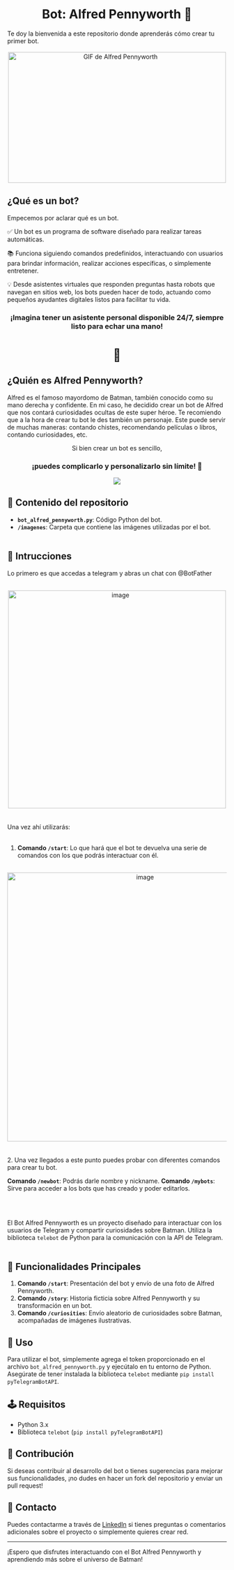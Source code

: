 <div align="center">
<h1 align="center">Bot: Alfred Pennyworth 🤖</h1>
</div>
Te doy la bienvenida a este repositorio donde aprenderás cómo crear tu primer bot.
<br></br>
<div align="center">
  <img src="https://media2.giphy.com/media/v1.Y2lkPTc5MGI3NjExbGFpOThxbGF0MHZwcG1pNmFsd3JqZnUzanZxOWE3Y3VjOTR1am04YiZlcD12MV9pbnRlcm5hbF9naWZfYnlfaWQmY3Q9Zw/3o7abB06u9bNzA8lu8/giphy.webp" alt="GIF de Alfred Pennyworth" width="500" height="300">
</div>

## ¿Qué es un bot?
Empecemos por aclarar qué es un bot. 
<p>✅ Un bot es un programa de software diseñado para realizar tareas automáticas.</p>
<p>📚 Funciona siguiendo comandos predefinidos, interactuando con usuarios para brindar información, realizar acciones específicas, o simplemente entretener.</p> 
<p>💡 Desde asistentes virtuales que responden preguntas hasta robots que navegan en sitios web, los bots pueden hacer de todo, actuando como pequeños ayudantes digitales listos para facilitar tu vida.</p>

<div align="center">
  <h3><b>¡Imagina tener un asistente personal disponible 24/7, siempre listo para echar una mano!</b><h1>💯</h1></h3>
</div>

## ¿Quién es Alfred Pennyworth?
Alfred es el famoso mayordomo de Batman, también conocido como su mano derecha y confidente. En mi caso, he decidido crear un bot de Alfred que nos contará curiosidades ocultas de este super héroe. Te recomiendo que a la hora de crear tu bot le des también un personaje. Este puede servir de muchas maneras: contando chistes, recomendando películas o libros, contando curiosidades, etc. 

<div align="center">
  <p>Si bien crear un bot es sencillo, <h3>¡puedes complicarlo y personalizarlo sin límite! 🦇</h3></p>
</div>

<div align="center">
  <img src="https://w0.peakpx.com/wallpaper/480/817/HD-wallpaper-dc-comic-batman-2020-drawing.jpg">
</div>

## 🌱 Contenido del repositorio
- **`bot_alfred_pennyworth.py`**: Código Python del bot.
- **`/imagenes`**: Carpeta que contiene las imágenes utilizadas por el bot.
<br></br>
## 📖 Intrucciones
Lo primero es que accedas a telegram y abras un chat con @BotFather
<br></br>
<div align="center">
  <img width="500" height="500" alt="image" src="https://github.com/noaregui/bot-alfred-pennyworth/assets/150278575/a78830d8-013e-4a36-a8f2-83f0f46e3de0">
</div>
<br></br>
Una vez ahí utilizarás:
<br></br>

1. **Comando `/start`**: Lo que hará que el bot te devuelva una serie de comandos con los que podrás interactuar con él.
   <br></br>
<div align="center">
 <img width="617" alt="image" src="https://github.com/noaregui/bot-alfred-pennyworth/assets/150278575/ed4e8b18-23d6-448f-8901-f66aad48c185">
</div>
<br></br>
2. Una vez llegados a este punto puedes probar con diferentes comandos para crear tu bot.


  **Comando `/newbot`**: Podrás darle nombre y nickname.
  **Comando `/mybots`**: Sirve para acceder a los bots que has creado y poder editarlos.

<br></br>

El Bot Alfred Pennyworth es un proyecto diseñado para interactuar con los usuarios de Telegram y compartir curiosidades sobre Batman. Utiliza la biblioteca `telebot` de Python para la comunicación con la API de Telegram.
<br></br>
## 💬 Funcionalidades Principales

1. **Comando `/start`**: Presentación del bot y envío de una foto de Alfred Pennyworth.
2. **Comando `/story`**: Historia ficticia sobre Alfred Pennyworth y su transformación en un bot.
3. **Comando `/curiosities`**: Envío aleatorio de curiosidades sobre Batman, acompañadas de imágenes ilustrativas.

## 🔑 Uso

Para utilizar el bot, simplemente agrega el token proporcionado en el archivo `bot_alfred_pennyworth.py` y ejecútalo en tu entorno de Python. Asegúrate de tener instalada la biblioteca `telebot` mediante `pip install pyTelegramBotAPI`.

## 🕹️ Requisitos

- Python 3.x
- Biblioteca `telebot` (`pip install pyTelegramBotAPI`)

## 👥 Contribución

Si deseas contribuir al desarrollo del bot o tienes sugerencias para mejorar sus funcionalidades, ¡no dudes en hacer un fork del repositorio y enviar un pull request!

## 📃 Contacto

Puedes contactarme a través de [LinkedIn](https://www.linkedin.com/in/ainhoa-leon-arrieta/) si tienes preguntas o comentarios adicionales sobre el proyecto o simplemente quieres crear red.

---

¡Espero que disfrutes interactuando con el Bot Alfred Pennyworth y aprendiendo más sobre el universo de Batman!
